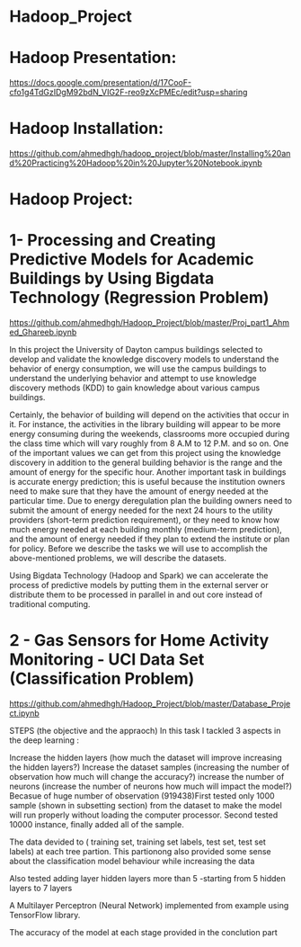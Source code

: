 # Hadoop_Project

# Hadoop Presentation:

https://docs.google.com/presentation/d/17CooF-cfo1g4TdGzIDgM92bdN_VIG2F-reo9zXcPMEc/edit?usp=sharing

# Hadoop Installation:
https://github.com/ahmedhgh/hadoop_project/blob/master/Installing%20and%20Practicing%20Hadoop%20in%20Jupyter%20Notebook.ipynb

# Hadoop Project: 
# 1- Processing and Creating Predictive Models for Academic Buildings by Using Bigdata Technology (Regression Problem)
https://github.com/ahmedhgh/Hadoop_Project/blob/master/Proj_part1_Ahmed_Ghareeb.ipynb

In this project the University of Dayton campus buildings selected to develop and validate the knowledge discovery models to understand the behavior of energy consumption, we will use the campus buildings to understand the underlying behavior and attempt to use knowledge discovery methods (KDD) to gain knowledge about various campus buildings.

Certainly, the behavior of building will depend on the activities that occur in it. For instance, the activities in the library building will appear to be more energy consuming during the weekends, classrooms more occupied during the class time which will vary roughly from 8 A.M to 12 P.M. and so on. One of the important values we can get from this project using the knowledge discovery in addition to the general building behavior is the range and the amount of energy for the specific hour. Another important task in buildings is accurate energy prediction; this is useful because the institution owners need to make sure that they have the amount of energy needed at the particular time. Due to energy deregulation plan the building owners need to submit the amount of energy needed for the next 24 hours to the utility providers (short-term prediction requirement), or they need to know how much energy needed at each building monthly (medium-term prediction), and the amount of energy needed if they plan to extend the institute or plan for policy. Before we describe the tasks we will use to accomplish the above-mentioned problems, we will describe the datasets.

Using Bigdata Technology (Hadoop and Spark) we can accelerate the process of predictive models by putting them in the external server or distribute them to be processed in parallel in and out core instead of traditional computing.


# 2 - Gas Sensors for Home Activity Monitoring - UCI Data Set (Classification Problem)
https://github.com/ahmedhgh/Hadoop_Project/blob/master/Database_Project.ipynb

STEPS (the objective and the appraoch)
In this task I tackled 3 aspects in the deep learning :

Increase the hidden layers (how much the dataset will improve increasing the hidden layers?)
Increase the dataset samples (increasing the number of observation how much will change the accuracy?)
increase the number of neurons (increase the number of neurons how much will impact the model?)
Becasue of huge number of observation (919438)First tested only 1000 sample (shown in subsetting section) from the dataset to make the model will run properly without loading the computer processor. Second tested 10000 instance, finally added all of the sample.

The data devided to ( training set, training set labels, test set, test set labels) at each tree partion. This partionong also provided some sense about the classification model behaviour while increasing the data

Also tested adding layer hidden layers more than 5 -starting from 5 hidden layers to 7 layers

A Multilayer Perceptron (Neural Network) implemented from example using TensorFlow library.

The accuracy of the model at each stage provided in the conclution part
